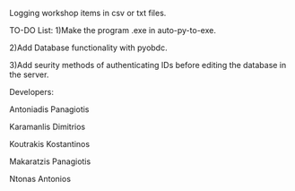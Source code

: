 Logging workshop items in csv or txt files.

TO-DO List: 
  1)Make the program .exe in auto-py-to-exe.
  
  2)Add Database functionality with pyobdc.
  
  3)Add seurity methods of authenticating IDs before editing the database in the server.

Developers:

  Antoniadis Panagiotis
  
  Karamanlis Dimitrios
  
  Koutrakis Kostantinos
  
  Makaratzis Panagiotis
  
  Ntonas Antonios

  
